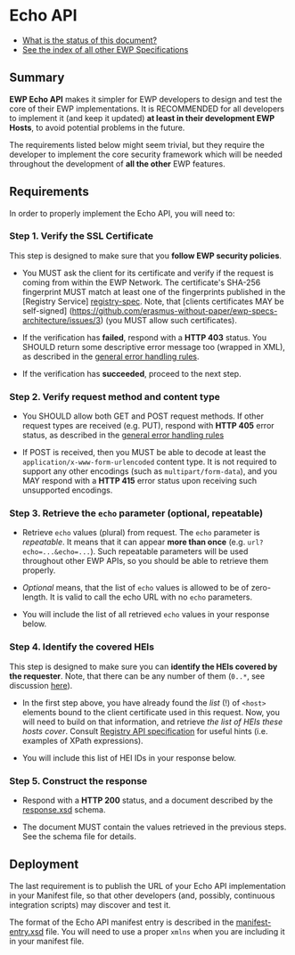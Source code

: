 Echo API
========

* [What is the status of this document?][statuses]
* [See the index of all other EWP Specifications][develhub]


Summary
-------

**EWP Echo API** makes it simpler for EWP developers to design and test the
core of their EWP implementations. It is RECOMMENDED for all developers to
implement it (and keep it updated) **at least in their development EWP Hosts**,
to avoid potential problems in the future.

The requirements listed below might seem trivial, but they require the
developer to implement the core security framework which will be needed
throughout the development of **all the other** EWP features.


Requirements
------------

In order to properly implement the Echo API, you will need to:


### Step 1. Verify the SSL Certificate

This step is designed to make sure that you **follow EWP security policies**.

 * You MUST ask the client for its certificate and verify if the request is
   coming from within the EWP Network. The certificate's SHA-256 fingerprint MUST
   match at least one of the fingerprints published in the [Registry Service]
   [registry-spec]. Note, that [clients certificates MAY be self-signed]
   (https://github.com/erasmus-without-paper/ewp-specs-architecture/issues/3)
   (you MUST allow such certificates).

 * If the verification has **failed**, respond with a **HTTP 403** status. You
   SHOULD return some descriptive error message too (wrapped in XML), as
   described in the [general error handling rules][error-handling].

 * If the verification has **succeeded**, proceed to the next step.


### Step 2. Verify request method and content type

 * You SHOULD allow both GET and POST request methods. If other request
   types are received (e.g. PUT), respond with **HTTP 405** error status, as
   described in the [general error handling rules][error-handling]

 * If POST is received, then you MUST be able to decode at least the
   `application/x-www-form-urlencoded` content type. It is not required to
   support any other encodings (such as `multipart/form-data`), and you MAY
   respond with a **HTTP 415** error status upon receiving such unsupported
   encodings.


### Step 3. Retrieve the `echo` parameter (optional, repeatable)

 * Retrieve `echo` values (plural) from request. The `echo` parameter is
   *repeatable*. It means that it can appear **more than once** (e.g.
   `url?echo=...&echo=...`). Such repeatable parameters will be used throughout
   other EWP APIs, so you should be able to retrieve them properly.

 * *Optional* means, that the list of `echo` values is allowed to be of
   zero-length. It is valid to call the echo URL with no `echo` parameters.

 * You will include the list of all retrieved `echo` values in your response
   below.


### Step 4. Identify the covered HEIs

This step is designed to make sure you can **identify the HEIs covered by the
requester**. Note, that there can be any number of them (`0..*`, see discussion
[here](https://github.com/erasmus-without-paper/ewp-specs-api-echo/issues/3)).

 * In the first step above, you have already found the *list* (!) of
   `<host>` elements bound to the client certificate used in this request. Now,
   you will need to build on that information, and retrieve *the list of HEIs
   these hosts cover*. Consult [Registry API specification][registry-spec] for
   useful hints (i.e. examples of XPath expressions).

 * You will include this list of HEI IDs in your response below.


### Step 5. Construct the response

 * Respond with a **HTTP 200** status, and a document described by the
   [response.xsd](response.xsd) schema.

 * The document MUST contain the values retrieved in the previous steps. See
   the schema file for details.


Deployment
----------

The last requirement is to publish the URL of your Echo API implementation in
your Manifest file, so that other developers (and, possibly, continuous
integration scripts) may discover and test it.

The format of the Echo API manifest entry is described in the
[manifest-entry.xsd](manifest-entry.xsd) file. You will need to use a proper
`xmlns` when you are including it in your manifest file.


[registry-spec]: https://github.com/erasmus-without-paper/ewp-specs-api-registry
[discovery-api]: https://github.com/erasmus-without-paper/ewp-specs-api-discovery
[develhub]: http://developers.erasmuswithoutpaper.eu/
[statuses]: https://github.com/erasmus-without-paper/ewp-specs-management#statuses
[error-handling]: https://github.com/erasmus-without-paper/ewp-specs-architecture#error-handling
